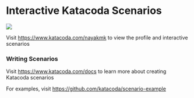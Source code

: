 # Interactive Katacoda Scenarios

[![](http://shields.katacoda.com/katacoda/nayakmk/count.svg)](https://www.katacoda.com/nayakmk "Get your profile on Katacoda.com")

Visit https://www.katacoda.com/nayakmk to view the profile and interactive scenarios

### Writing Scenarios
Visit https://www.katacoda.com/docs to learn more about creating Katacoda scenarios

For examples, visit https://github.com/katacoda/scenario-example

